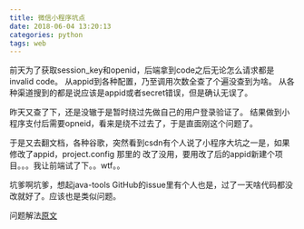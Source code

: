 ```yaml
---
title: 微信小程序坑点
date: 2018-06-04 13:20:13
categories: python
tags: web
---
```


前天为了获取session_key和openid，后端拿到code之后无论怎么请求都是invalid code。
从appid到各种配置，乃至调用次数全查了个遍没查到为啥。
从各种渠道搜到的都是说应该是appid或者secret错误，但是确认无误了。

昨天又查了下，还是没辙于是暂时绕过先做自己的用户登录验证了。
结果做到小程序支付后需要opneid，看来是绕不过去了，于是直面刚这个问题了。

于是又去翻文档，各种谷歌，突然看到csdn有个人说了小程序大坑之一是，如果修改了appid，project.config 那里的
改了没用，要用改了后的appid新建个项目。。。我让前端试了下。。wtf。。

坑爹啊坑爹，想起java-tools GitHub的issue里有个人也是，过了一天啥代码都没改就好了。应该也是类似问题。

问题解法[原文](https://blog.csdn.net/u010520626/article/details/80366688)
